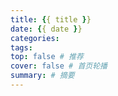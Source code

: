 ```yaml
---
title: {{ title }}
date: {{ date }}
categories:
tags:
top: false # 推荐
cover: false # 首页轮播
summary: # 摘要
---
```

